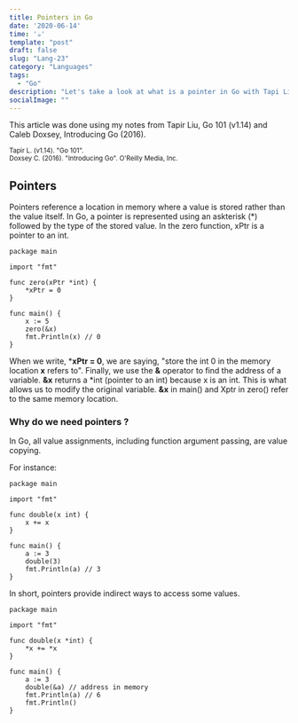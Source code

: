 ```yaml
---
title: Pointers in Go
date: '2020-06-14'
time: '☕️'
template: "post"
draft: false
slug: "Lang-23"
category: "Languages"
tags:
  - "Go"
description: "Let's take a look at what is a pointer in Go with Tapi Liu and Calel Doxsey"
socialImage: ""
---
```


This article was done using my notes from Tapir Liu, Go 101 (v1.14) and Caleb Doxsey, Introducing Go (2016).

<sub>Tapir L. (v1.14). "Go 101".</sub>
<br />
<sub>Doxsey C. (2016). "Introducing Go". O'Reilly Media, Inc.</sub>

## Pointers

Pointers reference a location in memory where a value is stored rather than the value itself. In Go, a pointer is represented using an askterisk (*) followed by the type of the stored value. In the zero function, xPtr is a pointer to an int. 

```
package main

import "fmt"

func zero(xPtr *int) {
	*xPtr = 0
}

func main() {
	x := 5
	zero(&x)
	fmt.Println(x) // 0
}
```

When we write, ***xPtr = 0**, we are saying, "store the int 0 in the memory location **x** refers to". Finally, we use the **&** operator to find the address of a variable. **&x** returns a *int (pointer to an int) because x is an int. This is what allows us to modify the original variable. **&x** in main() and Xptr in zero() refer to the same memory location.

### Why do we need pointers ? 

In Go, all value assignments, including function argument passing, are value copying. 

For instance: 

```
package main

import "fmt"

func double(x int) {
	x += x
}

func main() {
	a := 3
	double(3)
	fmt.Println(a) // 3
}

```
In short, pointers provide indirect ways to access some values. 

```
package main

import "fmt"

func double(x *int) {
	*x += *x
}

func main() {
	a := 3
	double(&a) // address in memory
	fmt.Println(a) // 6
    fmt.Println()
}

```
